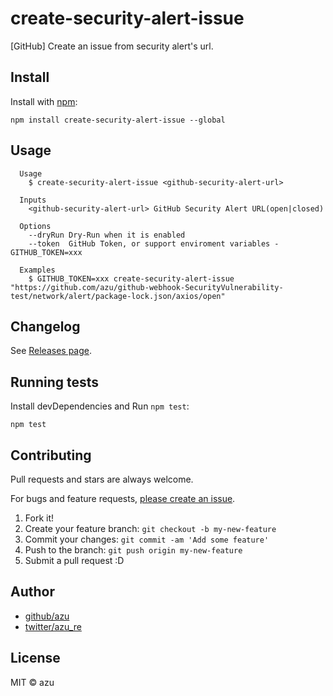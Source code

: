 # create-security-alert-issue

[GitHub] Create an issue from security alert's url.

## Install

Install with [npm](https://www.npmjs.com/):

    npm install create-security-alert-issue --global

## Usage

```
  Usage
    $ create-security-alert-issue <github-security-alert-url>

  Inputs
    <github-security-alert-url> GitHub Security Alert URL(open|closed)

  Options
    --dryRun Dry-Run when it is enabled
    --token  GitHub Token, or support enviroment variables - GITHUB_TOKEN=xxx

  Examples
    $ GITHUB_TOKEN=xxx create-security-alert-issue "https://github.com/azu/github-webhook-SecurityVulnerability-test/network/alert/package-lock.json/axios/open"
```

## Changelog

See [Releases page](https://github.com/azu/create-security-alert-issue/releases).

## Running tests

Install devDependencies and Run `npm test`:

    npm test

## Contributing

Pull requests and stars are always welcome.

For bugs and feature requests, [please create an issue](https://github.com/azu/create-security-alert-issue/issues).

1. Fork it!
2. Create your feature branch: `git checkout -b my-new-feature`
3. Commit your changes: `git commit -am 'Add some feature'`
4. Push to the branch: `git push origin my-new-feature`
5. Submit a pull request :D

## Author

- [github/azu](https://github.com/azu)
- [twitter/azu_re](https://twitter.com/azu_re)

## License

MIT © azu
